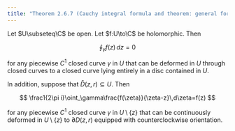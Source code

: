```yaml
---
title: "Theorem 2.6.7 (Cauchy integral formula and theorem: general form)"
---
```


Let $U\subseteq\C$ be open. Let $f:U\to\C$ be holomorphic. Then

$$
\oint_\gamma f(z)\,dz = 0
$$

for any piecewise $C^1$ closed curve $\gamma$ in $U$ that can be
deformed in $U$ through closed curves to a closed curve lying entirely
in a disc contained in $U$.

In addition, suppose that $\bar D(z,r)\subseteq U$. Then

$$
\frac1{2\pi i}\oint_\gamma\frac{f(\zeta)}{\zeta-z}\,d\zeta=f(z)
$$

for any piecewise $C^1$ closed curve $\gamma$ in $U\setminus\{z\}$
that can be continuously deformed in $U\setminus\{z\}$ to $\partial
D(z,r)$ equipped with counterclockwise orientation.
